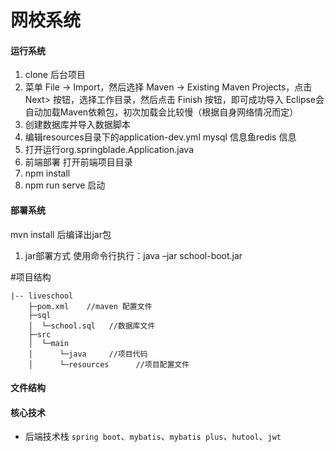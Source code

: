 # 网校系统

#### 运行系统

1. clone 后台项目
2. 菜单 File -> Import，然后选择 Maven -> Existing Maven Projects，点击 Next> 按钮，选择工作目录，然后点击 Finish 按钮，即可成功导入
Eclipse会自动加载Maven依赖包，初次加载会比较慢（根据自身网络情况而定）
3. 创建数据库并导入数据脚本
4. 编辑resources目录下的application-dev.yml mysql 信息鱼redis 信息
5. 打开运行org.springblade.Application.java
6. 前端部署 打开前端项目目录
7. npm install
8. npm run serve 启动

#### 部署系统

mvn install 后编译出jar包

1. jar部署方式
使用命令行执行：java –jar school-boot.jar


#项目结构
```
|-- liveschool
    ├─pom.xml    //maven 配置文件
    ├─sql
    │  └─school.sql   //数据库文件
    ├─src
    │  └─main
    │      └─java     //项目代码     
    │      └─resources      //项目配置文件
```
#### 文件结构

#### 核心技术
- 后端技术栈 `spring boot`、`mybatis`、`mybatis plus`、`hutool`、`jwt`
